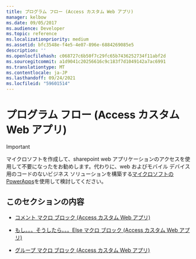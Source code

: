 ```yaml
---
title: プログラム フロー (Access カスタム Web アプリ)
manager: kelbow
ms.date: 09/05/2017
ms.audience: Developer
ms.topic: reference
ms.localizationpriority: medium
ms.assetid: bfc3548e-f4e5-4e07-896e-6884269085e5
description: ''
ms.openlocfilehash: c068727c6b50f7c29fc65b7436252734f11abf2d
ms.sourcegitcommit: a1d9041c20256616c9c183f7d1049142a7ac6991
ms.translationtype: MT
ms.contentlocale: ja-JP
ms.lasthandoff: 09/24/2021
ms.locfileid: "59601514"
---
```

# <a name="program-flow-access-custom-web-app"></a>プログラム フロー (Access カスタム Web アプリ)

> [!IMPORTANT]
> マイクロソフトを作成して、sharepoint web アプリケーションのアクセスを使用して不要になったをお勧めします。代わりに、web およびモバイル デバイス用のコードのないビジネス ソリューションを構築する[マイクロソフトの PowerApps](https://powerapps.microsoft.com/en-us/)を使用して検討してください。 
  
## <a name="in-this-section"></a>このセクションの内容

- [コメント マクロ ブロック (Access カスタム Web アプリ)](comment-macro-block-access-custom-web-app.md)
    
- [もし。。。そうしたら。。。Else マクロ ブロック (Access カスタム Web アプリ)](ifthenelse-macro-block-access-custom-web-app.md)
    
- [グループ マクロ ブロック (Access カスタム Web アプリ)](group-macro-block-access-custom-web-app.md)
    

